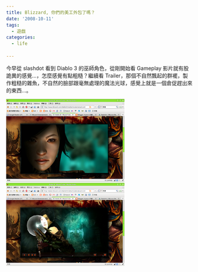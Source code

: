 ```yaml
---
title: Blizzard, 你們的美工外包了嗎？
date: '2008-10-11'
tags:
  - 遊戲
categories:
  - life

---
```

今早從 slashdot 看到 Diablo 3 的巫師角色，從剛開始看 Gameplay 影片就有股詭異的感覺…，怎麼感覺有點粗糙？繼續看 Trailer，那個不自然飄起的群襬，製作粗糙的雜魚，不自然的臉部跟毫無處理的魔法光球，感覺上就是一個倉促趕出來的東西…。  
  

[![](images/0.png)](http://1.bp.blogspot.com/_iOO0fC4NKLE/SPADAvSIzBI/AAAAAAAAE6k/ODqJFGKqBus/s1600-h/Screenshot-Diablo+III+-+Wizard+Trailer+-+Mozilla+Firefox.png)[![](images/1.png)](http://2.bp.blogspot.com/_iOO0fC4NKLE/SPADbAEjLSI/AAAAAAAAE6s/GvCKOx5FiXA/s1600-h/Screenshot-Diablo+III+-+Wizard+Trailer+-+Mozilla+Firefox-1.png)